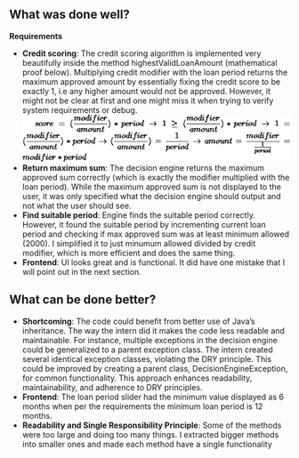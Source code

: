 ## What was done well?

**Requirements**
- **Credit scoring**: The credit scoring algorithm is implemented very beautifully inside the method highestValidLoanAmount (mathematical proof below). Multiplying credit modifier with the loan period returns the maximum approved amount by essentially fixing the credit score to be exactly 1, i.e any higher amount would not be approved. However, it might not be clear at first and one might miss it when trying to verify system requirements or debug. <br> ![img.png](img.png)
- **Return maximum sum**: The decision engine returns the maximum approved sum correctly (which is exactly the modifier multiplied with the loan period). While the maximum approved sum is not displayed to the user, it was only specified what the decision engine should output and not what the user should see.
- **Find suitable period**: Engine finds the suitable period correctly. However, it found the suitable period by incrementing current loan period and checking if max approved sum was at least minimum allowed (2000). I simplified it to just minumum allowed divided by credit modifier, which is more efficient and does the same thing.
- **Frontend**: UI looks great and is functional. It did have one mistake that I will point out in the next section. 
## What can be done better?

- **Shortcoming**: The code could benefit from better use of Java’s inheritance. The way the intern did it makes the code less readable and maintainable. For instance, multiple exceptions in the decision engine could be generalized to a parent exception class. The intern created several identical exception classes, violating the DRY principle. This could be improved by creating a parent class, DecisionEngineException, for common functionality. This approach enhances readability, maintainability, and adherence to DRY principles.  
- **Frontend**: The loan period slider had the minimum value displayed as 6 months when per the requirements the minimum loan period is 12 months.
- **Readability and Single Responsibility Principle**: Some of the methods were too large and doing too many things. I extracted bigger methods into smaller ones and made each method have a single functionality